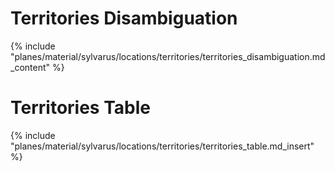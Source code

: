 # Territories Disambiguation
{% include "planes/material/sylvarus/locations/territories/territories_disambiguation.md_content" %}

# Territories Table
{% include "planes/material/sylvarus/locations/territories/territories_table.md_insert" %}
